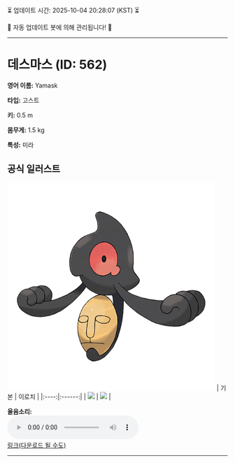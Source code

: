 
⏳ 업데이트 시간: 2025-10-04 20:28:07 (KST) ⏳

🤖 자동 업데이트 봇에 의해 관리됩니다! 🤖

---

# 데스마스 (ID: 562)
**영어 이름:** Yamask

**타입:** 고스트

**키:** 0.5 m

**몸무게:** 1.5 kg

**특성:** 미라

## 공식 일러스트
![](https://raw.githubusercontent.com/PokeAPI/sprites/master/sprites/pokemon/other/official-artwork/562.png)
| 기본 | 이로치 |
|:----:|:------:|
| <img src="http://play.pokemonshowdown.com/sprites/ani/yamask.gif" width="200"> | <img src="http://play.pokemonshowdown.com/sprites/ani-shiny/yamask.gif" width="200"> |

**울음소리:**<br><audio controls src="https://raw.githubusercontent.com/PokeAPI/cries/main/cries/pokemon/latest/562.ogg"></audio><br> [링크(다운로드 될 수도)](https://raw.githubusercontent.com/PokeAPI/cries/main/cries/pokemon/latest/562.ogg)


---
